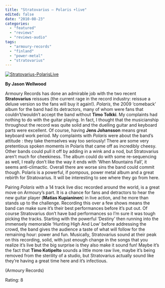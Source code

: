 ```yaml
---
title: "Stratovarius – Polaris +live"
edited: false
date: "2010-08-23"
categories:
  - "featured"
  - "reviews"
  - "reviews-audio"
tags:
  - "armoury-records"
  - "finland"
  - "power-metal"
  - "stratovarius"
---
```


[![](http://www.hellbound.ca/wp-content/uploads/2010/08/Stratovarius-PolarisLive.jpg "Stratovarius-PolarisLive")](http://www.hellbound.ca/wp-content/uploads/2010/08/Stratovarius-PolarisLive.jpg)

**By Jason Wellwood**

Armoury Records has done an admirable job with the two recent **Stratovarius** reissues (the current rage in the record industry: reissue a deluxe version so the fans will buy it again!). _Polaris_, the 2009 ‘comeback’ album for the band had its detractors, many of whom were fans that couldn’t/wouldn’t accept the band without **Timo Tolkki**. My complaints had nothing to do with the guitar playing. In fact, I thought that the musicianship throughout the record was quite solid and the duelling guitar and keyboard parts were excellent. Of course, having **Jens Johansson** means great keyboard work period. My complaints with _Polaris_ were about the band’s attitude : they take themselves way too seriously! There are some very pretentious spoken moments in Polaris that came off as incredibly cheesy. Other bands could pull it off by adding in a wink and a nod, but Stratovarius aren’t much for cheekiness. The album could do with some re-sequencing as well, I really don’t like the way it ends with ‘When Mountains Fall’, it seems anti-climactic. Overall there are worse sins the band could commit though. Polaris is a powerful, if pompous, power metal album and a great rebirth for Stratovarius. It will be interesting to see where they go from here.

Pairing _Polaris_ with a 14 track live disc recorded around the world, is a great move on Armoury’s part. It is a chance for fans and detractors to hear the new guitar player (**Matias Kupianinen**) in live action, and he more than stands up to the challenge. Recording this over a few shows means the band can make sure it’s their best performances before it’s put out. Of course Stratovarius don’t have bad performances so I’m sure it was tough picking the tracks. Starting with the powerful ‘Destiny’ then running into the immensely memorable ‘Hunting High And Low’ before addressing the crowd, the band gives the audience a taste of what will follow for the remaining hour: power and fun. Musically, Stratovarius sound at their peak on this recording, solid, with just enough change in the songs that you realize it’s live but the big surprise is they also make it sound fun! Maybe it’s the fact that **Timo Kotipelto** sounds a little more raw live, maybe it’s being removed from the sterility of a studio, but Stratovarius actually sound like they’re having a great time here and it’s infectious.

(Armoury Records)

Rating: 8

